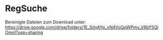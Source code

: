 # RegSuche
 
Bereinigte Dateien zum Download unter: https://drive.google.com/drive/folders/1E_SdyAYq_nN4VoQqWPmv_V8bY5QjOmol?usp=sharing